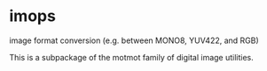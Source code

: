 # imops

image format conversion (e.g. between MONO8, YUV422, and RGB)

This is a subpackage of the motmot family of digital image utilities.
